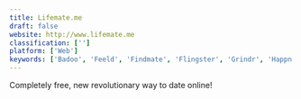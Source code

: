 ```yaml
---
title: Lifemate.me
draft: false 
website: http://www.lifemate.me
classification: ['']
platform: ['Web']
keywords: ['Badoo', 'Feeld', 'Findmate', 'Flingster', 'Grindr', 'Happn', 'Hot or Not', 'MeetMe', 'Meetwo', 'Op3n', 'Paired', 'Plenty of Fish', 'SeniorMatch', 'Shuggr', 'Smoothie', 'Tastebuds', 'Tinder', 'UberFaces']
---
```

Completely free, new revolutionary way to date online!